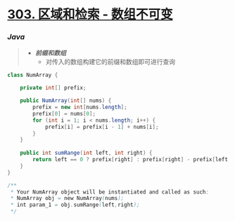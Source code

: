 # [303. 区域和检索 - 数组不可变](https://leetcode.cn/problems/range-sum-query-immutable/)

### *Java*

> - ***前缀和数组***
>   - 对传入的数组构建它的前缀和数组即可进行查询

```java
class NumArray {

    private int[] prefix;

    public NumArray(int[] nums) {
        prefix = new int[nums.length];
        prefix[0] = nums[0];
        for (int i = 1; i < nums.length; i++) {
            prefix[i] = prefix[i - 1] + nums[i];
        }
    }
    
    public int sumRange(int left, int right) {
        return left == 0 ? prefix[right] : prefix[right] - prefix[left - 1];
    }
}

/**
 * Your NumArray object will be instantiated and called as such:
 * NumArray obj = new NumArray(nums);
 * int param_1 = obj.sumRange(left,right);
 */
```
